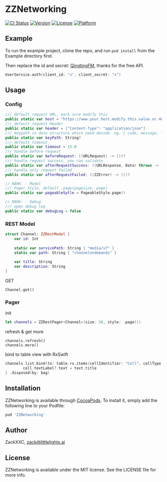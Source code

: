 # ZZNetworking

[![CI Status](https://api.travis-ci.org/LittleChuan/ZZNetworking.svg?branch=0.1.1)](https://travis-ci.org/LittleChuan/ZZNetworking)
[![Version](https://img.shields.io/cocoapods/v/ZZNetworking.svg?style=flat)](https://cocoapods.org/pods/ZZNetworking)
[![License](https://img.shields.io/cocoapods/l/ZZNetworking.svg?style=flat)](https://cocoapods.org/pods/ZZNetworking)
[![Platform](https://img.shields.io/cocoapods/p/ZZNetworking.svg?style=flat)](https://cocoapods.org/pods/ZZNetworking)

## Example

To run the example project, clone the repo, and run `pod install` from the Example directory first.

Then replace the id and secret: [QingtingFM](https://open.qingting.fm/documents/124), thanks for the free API.

``` swift
UserService.auth(client_id: "x", client_secret: "x")
```

## Usage

### Config
``` swift
/// default request URL, mark sure modify this
public static var host = "https://www.your.host.modify.this.value.or.404"
/// default request Header
public static var header = ["Content-Type": "application/json"]
/// keypath in data structure which need decode. eg. { code, message, *data* }
public static var keyPath: String?
/// default timeout
public static var timeout = 15.0
/// handle before request
public static var beforeRequest: ((URLRequest) -> ())?
/// handle request success, you can validate
public static var afterRequestSuccess: ((URLResponse, Data) throws -> ())?
/// handle only request failed
public static var afterRequestFailed: ((ZZError) -> ())?

// MARK: - Model
/// Pager Style, default .page(pagesize, page)
public static var pageableSytle = PageableStyle.page()

// MARK: - Debug
/// open debug log
public static var debugLog = false
```

### REST Model
``` swift
struct Channel: ZZRestModel {
    var id: Int
    
    static var servicePath: String { "media/v7" }
    static var path: String { "channelondemands" }
    
    var title: String
    var description: String
}
```
GET
```
Channel.get()
```
### Pager
init
``` swift
let channels = ZZRestPager<Channel>(size: 30, style: .page())
```
refresh & get more
```
channels.refresh()
channels.more()
```
bind to table view with RxSwift
``` swift
channels.list.bind(to: table.rx.items(cellIdentifier: "Cell", cellType: UITableViewCell.self)) { (row, text, cell) in
        cell.textLabel?.text = text.title
} .disposed(by: bag)
```

## Installation

ZZNetworking is available through [CocoaPods](https://cocoapods.org). To install
it, simply add the following line to your Podfile:

```ruby
pod 'ZZNetworking'
```

## Author

ZackXXC, zack@littlelights.ai

## License

ZZNetworking is available under the MIT license. See the LICENSE file for more info.
